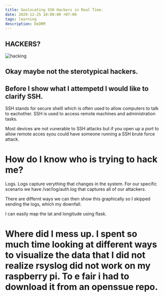 ```yaml
---
title: Geolocating SSH Hackers in Real Time.
date: 2020-12-25 10:00:00 +07:00
tags: learning
description: DeDRM
---
```


## HACKERS?

![hacking](hacker.gif)

## Okay maybe not the sterotypical hackers.

## Before I show what I attempetd I would like to clarify SSH.

SSH stands for secure shelll which is often used to allow computers to talk to eachother. SSH is used to access remote machines and administration tasks.

Most devices are not vunerable to SSH attacks but if you open up a port to allow remote acces syou could have someone running a SSH brute force attack.



# How do I know who is trying to hack me?

Logs. Logs capture verything that changes in the system. For our specific scenario we have /var/log/auth.log that captures all of our attackers.

There are differnt ways we can then show this graphically so I skipped sending the logs, which my downfall.

I can easily map the lat and longitude using flask.



# Where did I mess up. I spent so much time looking at different ways to visualize the data that I did not realize rsyslog did not work on my raspberry pi. To e fair i had to download it from an openssue repo.

